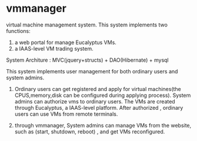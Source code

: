 # vmmanager
virtual machine management system. 
This system implements two functions:
1. a web portal for manage Eucalyptus VMs.
2. a IAAS-level VM trading system.

System Architure : MVC(jquery+structs) + DAO(Hibernate) + mysql

This system implements user management for both ordinary users and system admins.

1. Ordinary users can get registered and apply for virtual machines(the CPUS,memory,disk can be configured during applying process).
System admins can authorize vms to ordinary users. The VMs are created through Eucalyptus, a IAAS-level platform.
After authorized , ordinary users can use VMs from remote terminals. 

2. through vmmanager, System admins can manage VMs from the website, such as (start, shutdown, reboot) , and get VMs reconfigured.
